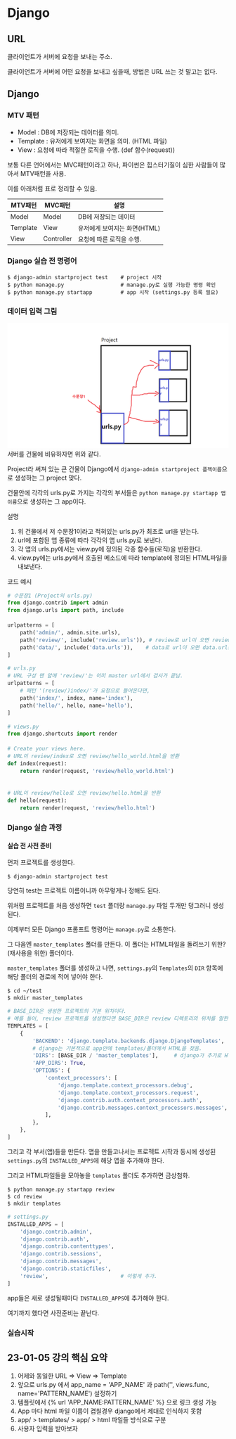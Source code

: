 # Django
## URL
클라이언트가 서버에 요청을 보내는 주소.

클라이언트가 서버에 어떤 요청을 보내고 싶을때, 방법은 URL 쓰는 것 말고는 없다.

## Django
### MTV 패턴
- Model     : DB에 저장되는 데이터를 의미.
- Template  : 유저에게 보여지는 화면을 의미. (HTML 파일)
- View      : 요청에 따라 적절한 로직을 수행. (def 함수(request))

보통 다른 언어에서는 MVC패턴이라고 하나, 파이썬은 힙스터기질이 심한 사람들이 많아서
MTV패턴을 사용.

이를 아래처럼 표로 정리할 수 있음.

|MTV패턴|MVC패턴|설명|
|-|-|-|
|Model|Model|DB에 저장되는 데이터|
|Template|View|유저에게 보여지는 화면(HTML)|
|View|Controller|요청에 따른 로직을 수행.|

### Django 실습 전 명령어

```
$ django-admin startproject test    # project 시작
$ python manage.py                  # manage.py로 실행 가능한 명령 확인
$ python manage.py startapp         # app 시작 (settings.py 등록 필요)
```

### 데이터 입력 그림
![image](./web_data_input.png)
서버를 건물에 비유하자면 위와 같다.

Project라 써져 있는 큰 건물이 Django에서 `django-admin startproject 플젝이름`으로 생성하는 그 project 맞다.

건물안에 각각의 urls.py로 가지는 각각의 부서들은 `python manage.py startapp 앱이름`으로 생성하는 그 app이다.

설명
1. 위 건물에서 저 수문장1이라고 적혀있는 urls.py가 최초로 url을 받는다. 
2. url에 포함된 앱 종류에 따라 각각의 앱 urls.py로 보낸다.
3. 각 앱의 urls.py에서는 view.py에 정의된 각종 함수들(로직)을 반환한다.
4. view.py에는 urls.py에서 호출된 메소드에 따라 template에 정의된 HTML파일을 내보낸다.

코드 예시
```python
# 수문장1 (Project의 urls.py)
from django.contrib import admin
from django.urls import path, include

urlpatterns = [
    path('admin/', admin.site.urls),
    path('review/', include('review.urls')), # review로 url이 오면 review.urls.py로 전송
    path('data/', include('data.urls')),    # data로 url이 오면 data.urls.py로 전송
]
```
```python
# urls.py
# URL 구성 맨 앞에 'review/'는 이미 master url에서 검사가 끝남.
urlpatterns = [
    # 패턴 '(review/)index/'가 요청으로 들어온다면, 
    path('index/', index, name='index'),
    path('hello/', hello, name='hello'),
]
```
```python
# views.py
from django.shortcuts import render

# Create your views here.
# URL이 review/index로 오면 review/hello_world.html을 반환
def index(request):
    return render(request, 'review/hello_world.html')


# URL이 review/hello로 오면 review/hello.html을 반환
def hello(request):
    return render(request, 'review/hello.html')

```

### Django 실습 과정
#### 실습 전 사전 준비
먼저 프로젝트를 생성한다.

```
$ django-admin startproject test
```
당연히 test는 프로젝트 이름이니까 아무렇게나 정해도 된다.

위처럼 프로젝트를 처음 생성하면 `test` 폴더랑 `manage.py` 파일 두개만 덩그러니 생성된다.

이제부터 모든 Django 프롬프트 명령어는 `manage.py`로 소통한다.

그 다음엔 `master_templates` 폴더를 만든다. 이 폴더는 HTML파일을 돌려쓰기 위한?(재사용을 위한) 폴더이다.

`master_templates` 폴더를 생성하고 나면, `settings.py`의 `Templates`의 `DIR` 항목에 해당 폴더의 경로에 적어 넣어야 한다.

```
$ cd ~/test
$ mkdir master_templates
```
```python
# BASE_DIR은 생성한 프로젝트의 기본 위치이다.
# 예를 들어, review 프로젝트를 생성했다면 BASE_DIR은 review 디렉토리의 위치를 말한다.
TEMPLATES = [
    {
        'BACKEND': 'django.template.backends.django.DjangoTemplates',
        # django는 기본적으로 app안에 templates/폴더에서 HTML을 찾음.
        'DIRS': [BASE_DIR / 'master_templates'],     # django가 추가로 HTML을 찾아볼 폴더 등록.
        'APP_DIRS': True,
        'OPTIONS': {
            'context_processors': [
                'django.template.context_processors.debug',
                'django.template.context_processors.request',
                'django.contrib.auth.context_processors.auth',
                'django.contrib.messages.context_processors.messages',
            ],
        },
    },
]
```

그리고 각 부서(앱)들을 만든다. 앱을 만들고나서는 프로젝트 시작과 동시에 생성된 `settings.py`의 `INSTALLED_APPS`에 해당 앱을 추가해야 한다.

그리고 HTML파일들을 모아놓을 `templates` 폴더도 추가하면 금상첨화.
```
$ python manage.py startapp review
$ cd review
$ mkdir templates
```
```python
# settings.py
INSTALLED_APPS = [
    'django.contrib.admin',
    'django.contrib.auth',
    'django.contrib.contenttypes',
    'django.contrib.sessions',
    'django.contrib.messages',
    'django.contrib.staticfiles',
    'review',                       # 이렇게 추가.
]
```
app들은 새로 생성될때마다 `INSTALLED_APPS`에 추가해야 한다.

여기까지 했다면 사전준비는 끝난다.

### 실습시작




## 23-01-05 강의 핵심 요약
1. 어제와 동일한 URL => View => Template
2. 앞으로 urls.py 에서 app_name = 'APP_NAME' 과 path('', views.func, name='PATTERN_NAME') 설정하기
3. 템플릿에서 {% url 'APP_NAME:PATTERN_NAME' %} 으로 링크 생성 가능
4. App 마다 html 파일 이름이 겹칠경우 django에서 제대로 인식하지 못함
5. app/ > templates/ > app/ > html 파일들 방식으로 구분
6. 사용자 입력을 받아보자
